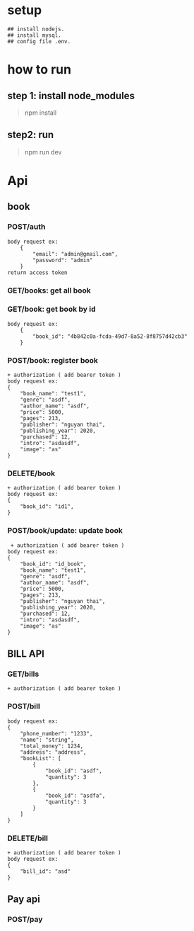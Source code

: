 # setup
    ## install nodejs.
    ## install mysql.
    ## config file .env.


# how to run
## step 1: install node_modules

> npm install
## step2: run

> npm run dev



# Api 
## book
### POST/auth
    body request ex: 
        {
            "email": "admin@gmail.com",
            "password": "admin"
        }
    return access token


### GET/books: get all book

### GET/book: get book by id
    body request ex:
        {
            "book_id": "4b842c0a-fcda-49d7-8a52-8f8757d42cb3"
        }
### POST/book: register book
    + authorization ( add bearer token )
    body request ex: 
    {
        "book_name": "test1",
        "genre": "asdf",
        "author_name": "asdf",
        "price": 5000,
        "pages": 213,
        "publisher": "nguyan thai",
        "publishing_year": 2020,
        "purchased": 12,
        "intro": "asdasdf",
        "image": "as"
    }
### DELETE/book
    + authorization ( add bearer token )
    body request ex: 
    {
        "book_id": "id1",
    }

### POST/book/update: update book
     + authorization ( add bearer token )
    body request ex: 
    {   
        "book_id": "id_book",
        "book_name": "test1",
        "genre": "asdf",
        "author_name": "asdf",
        "price": 5000,
        "pages": 213,
        "publisher": "nguyan thai",
        "publishing_year": 2020,
        "purchased": 12,
        "intro": "asdasdf",
        "image": "as"
    }


## BILL API

### GET/bills
    + authorization ( add bearer token )
### POST/bill
    body request ex:
    {
        "phone_number": "1233",
        "name": "string",
        "total_money": 1234,
        "address": "address",
        "bookList": [
            {
                "book_id": "asdf",
                "quantity": 3
            },
            {
                "book_id": "asdfa",
                "quantity": 3
            }
        ]
    }

### DELETE/bill
    + authorization ( add bearer token )
    body request ex:
    {
        "bill_id": "asd"
    }

## Pay api
### POST/pay